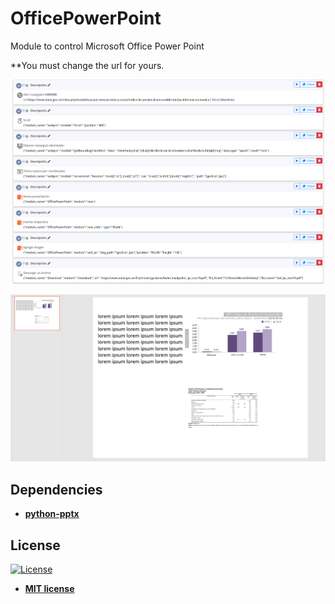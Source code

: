 # OfficePowerPoint
Module to control Microsoft Office Power Point

**You must change the url for yours.

![alt text](https://raw.githubusercontent.com/rocketbot-cl/OfficePowerPoint/master/example/powerpoint.png)

![alt text](https://raw.githubusercontent.com/rocketbot-cl/OfficePowerPoint/master/example/powerpoint2.png)

<h2>Dependencies</h2>

<ul>
  <li>
    <strong>
      <a href="https://pypi.org/project/python-pptx/">python-pptx</a>
    </strong> 
  </li>  
</ul>  

<h2>License</h2>

<p><a href="http://badges.mit-license.org" rel="nofollow"><img src="https://camo.githubusercontent.com/107590fac8cbd65071396bb4d04040f76cde5bde/687474703a2f2f696d672e736869656c64732e696f2f3a6c6963656e73652d6d69742d626c75652e7376673f7374796c653d666c61742d737175617265" alt="License" data-canonical-src="http://img.shields.io/:license-mit-blue.svg?style=flat-square" style="max-width:100%;"></a></p>

<ul>
  <li><strong><a href="http://opensource.org/licenses/mit-license.php" rel="nofollow">MIT license</a></strong></li>
</ul>  
